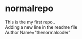 # normalrepo
This is the my first repo..
<br> 
Adding a new line in the readme file
<br>
Author Name="thenormalcoder"